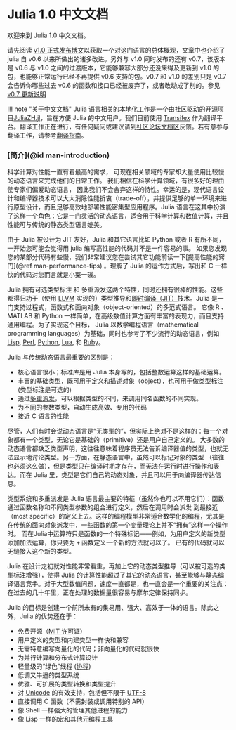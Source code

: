 # Julia 1.0 中文文档

欢迎来到 Julia 1.0 中文文档。

请先阅读 [v1.0 正式发布博文](https://julialang.org/blog/2018/08/one-point-zero-zh_cn)以获取一个对这门语言的总体概观，文章中也介绍了 julia 自 v0.6 以来所做出的诸多改进。另外与 v1.0 同时发布的还有 v0.7，该版本是 v0.6 与 v1.0 之间的过渡版本，它能够兼容大部分还没来得及更新到 v1.0 的包，也能够正常运行已经不再提供 v0.6 支持的包。v0.7 和 v1.0 的差别只是 v0.7 会告诉你哪些过去 v0.6 的函数和接口已经被废弃了，或者改动成了别的。参见 [v0.7 更新说明](https://docs.julialang.org/en/v0.7.0/NEWS/)

!!! note "关于中文文档"
    Julia 语言相关的本地化工作是一个由社区驱动的开源项目[JuliaZH.jl](https://github.com/JuliaCN/JuliaZH.jl)，旨在方便 Julia 的中文用户。我们目前使用 [Transifex](https://www.transifex.com) 作为翻译平台。翻译工作正在进行，有任何疑问或建议请到[社区论坛文档区](http://discourse.juliacn.com/c/community/document)反馈。若有意参与翻译工作，请参考[翻译指南](http://discourse.juliacn.com/t/topic/277)。

### [简介](@id man-introduction)

科学计算对性能一直有着最高的需求， 可现在相关领域的专家却大量使用比较慢的动态语言来完成他们的日常工作。
我们相信在科学计算领域，有很多好的理由使专家们偏爱动态语言， 因此我们不会舍弃这样的特性。幸运的是，现代语言设计和编译器技术可以大大消除性能折衷（trade-off），并提供足够的单一环境来进行原型设计，而且足够高效地部署性能密集型应用程序。Julia 语言在这其中扮演了这样一个角色：它是一门灵活的动态语言，适合用于科学计算和数值计算，并且性能可与传统的静态类型语言媲美。


由于 Julia 被设计为 JIT 友好，Julia 和其它语言比如 Python 或者 R 有所不同，一开始您可能会觉得用 julia 编写高性能的代码并不是一件容易的事。
如果您发现您的某部分代码有些慢，我们非常建议您在尝试其它功能前读一下[提高性能的窍门](@ref man-performance-tips) 。理解了 Julia 的运作方式后，写出和 C 一样快的代码对您而言就是小菜一碟。


Julia 拥有可选类型标注 和 多重派发这两个特性，同时还拥有很棒的性能。这些都得归功于（使用 [LLVM](https://en.wikipedia.org/wiki/Low_Level_Virtual_Machine) 实现的）类型推导和[即时编译（JIT）](https://en.wikipedia.org/wiki/Just-in-time_compilation)技术。Julia 是一门支持过程式，函数式和面向对象（object-oriented）的多范式语言。
它像 R 、 MATLAB 和 Python 一样简单，在高级数值计算方面有丰富的表现力，而且支持通用编程。为了实现这个目标，
Julia 以数学编程语言（mathematical programming languages）为基础，同时也参考了不少流行的动态语言，例如 [Lisp](https://en.wikipedia.org/wiki/Lisp_(programming_language)), [Perl](https://en.wikipedia.org/wiki/Perl_(programming_language)),
[Python](https://en.wikipedia.org/wiki/Python_(programming_language)), [Lua](https://en.wikipedia.org/wiki/Lua_(programming_language)),
和 [Ruby](https://en.wikipedia.org/wiki/Ruby_(programming_language))。


Julia 与传统动态语言最重要的区别是：

  * 核心语言很小；标准库是用 Julia 本身写的，包括整数运算这样的基础运算。
  * 丰富的基础类型，既可用于定义和描述对象（object），也可用于做类型标注(类型标注是可选的)
  * 通过[多重派发](https://en.wikipedia.org/wiki/Multiple_dispatch)，可以根据类型的不同，来调用同名函数的不同实现。
  * 为不同的参数类型，自动生成高效、专用的代码
  * 接近 C 语言的性能


尽管，人们有时会说动态语言是“无类型的”，但实际上绝对不是这样的：每一个对象都有一个类型，无论它是基础的（primitive）还是用户自己定义的。
大多数的动态语言都缺乏类型声明，这往往意味着程序员无法告诉编译器值的类型，也就无法显示地讨论类型。另一方面，在静态语言中，虽然可以标记对象的类型
（往往也必须这么做），但是类型只在编译时期才存在，而无法在运行时进行操作和表达。而在 Julia 里，类型是它们自己的动态对象，并且可以用于向编译器传达信息。


类型系统和多重派发是 Julia 语言最主要的特征（虽然你也可以不用它们）：函数通过函数名称和不同类型参数的组合进行定义，然后在调用时会派发
到最接近（most specific）的定义上去。这样的编程模型非常适合数学化的编程，尤其是在传统的面向对象派发中，一些函数的第一个变量理论上并不“拥有”这样一个操作时。
而在Julia中运算符只是函数的一个特殊标记——例如，为用户定义的新类型添加加法运算，你只要为 `+` 函数定义一个新的方法就可以了。
已有的代码就可以无缝接入这个新的类型。


Julia 在设计之初就对性能非常看重，再加上它的动态类型推导（可以被可选的类型标注增强），使得 Julia 的计算性能超过了其它的动态语言，甚至能够与静态编译语言竞争。对于大型数值问题，速度一直都是，也一直会是一个重要的关注点：在过去的几十年里，正在处理的数据量很容易与摩尔定律保持同步。


Julia 的目标是创建一个前所未有的集易用、强大、高效于一体的语言。除此之外，Julia 的优势还在于：

  * 免费开源（[MIT 许可证](https://github.com/JuliaLang/julia/blob/master/LICENSE.md)）
  * 用户定义的类型和内建类型一样快和兼容
  * 无需特意编写向量化的代码；非向量化的代码就很快
  * 为并行计算和分布式计算设计
  * 轻量级的“绿色”线程 ([协程](https://en.wikipedia.org/wiki/Coroutine))
  * 低调又牛逼的类型系统
  * 优雅、可扩展的类型转换和类型提升
  * 对 [Unicode](https://en.wikipedia.org/wiki/Unicode) 的有效支持，包括但不限于 [UTF-8](https://en.wikipedia.org/wiki/UTF-8)
  * 直接调用 C 函数（不需封装或调用特别的 API）
  * 像 Shell 一样强大的管理其他进程的能力
  * 像 Lisp 一样的宏和其他元编程工具
